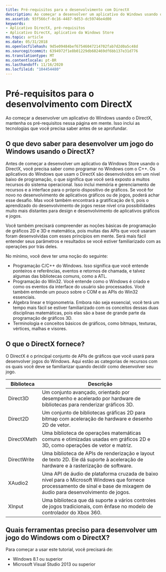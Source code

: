 ```yaml
---
title: Pré-requisitos para o desenvolvimento com DirectX
description: Ao começar a desenvolver um aplicativo do Windows usando o DirectX, mantenha os pré-requisitos nessa página em mente. Isso inclui as tecnologias que você precisa saber antes de se aprofundar.
ms.assetid: 93f566cf-0c16-4487-9d53-dc59746e4d00
keywords:
- Aplicativo DirectX, pré-requisitos
- Aplicativo DirectX, aplicativo da Windows Store
ms.topic: article
ms.date: 05/31/2018
ms.openlocfilehash: 9d5e09484bef67546047214702fab7d2d0a5c48d
ms.sourcegitcommit: 6394972f1e8b01229db602469df6bb137e31d776
ms.translationtype: MT
ms.contentlocale: pt-BR
ms.lasthandoff: 11/16/2020
ms.locfileid: "104454480"
---
```

# <a name="prerequisites-for-developing-with-directx"></a>Pré-requisitos para o desenvolvimento com DirectX

Ao começar a desenvolver um aplicativo do Windows usando o DirectX, mantenha os pré-requisitos nessa página em mente. Isso inclui as tecnologias que você precisa saber antes de se aprofundar.

## <a name="what-should-i-know-to-develop-a-windows-game-using-directx"></a>O que devo saber para desenvolver um jogo do Windows usando o DirectX?

Antes de começar a desenvolver um aplicativo da Windows Store usando o DirectX, você precisa saber como programar no Windows com o C++. Os aplicativos do Windows que usam o DirectX são desenvolvidos em um nível baixo de programação, o que significa que você será exposto a muitos recursos do sistema operacional. Isso inclui memória e gerenciamento de recursos e a interface para o próprio dispositivo de gráficos. Se você for novo no desenvolvimento de aplicativos gráficos ou de jogos, poderá achar esse desafio. Mas você também encontrará a gratificação de ti, pois o aprendizado do desenvolvimento de jogos nesse nível cria possibilidades muito mais distantes para design e desenvolvimento de aplicativos gráficos e jogos.

Você também precisará compreender as noções básicas de programação de gráficos 2D e 3D e matemática, pois muitas das APIs que você usaram foram desenvolvidas com esses princípios em mente. Será mais fácil entender seus parâmetros e resultados se você estiver familiarizado com as operações por trás deles.

No mínimo, você deve ter uma noção do seguinte:

-   Programação C/C++ do Windows. Isso significa que você entende ponteiros e referências, eventos e retornos de chamada, e talvez algumas das bibliotecas comuns, como a ATL.
-   Programação do Win32. Você entende como o Windows é criado e como os eventos da interface do usuário são processados. Você também entende um pouco sobre o COM e as APIs do Win32 essenciais.
-   Algebra linear e trigonometria. Embora não seja essencial, você terá um tempo mais fácil se estiver familiarizado com os conceitos dessas duas disciplinas matemáticas, pois elas são a base de grande parte da programação de gráficos 3D.
-   Terminologia e conceitos básicos de gráficos, como bitmaps, texturas, vértices, malhas e visores.

## <a name="what-does-directx-provide-me"></a>O que o DirectX fornece?

O DirectX é o principal conjunto de APIs de gráficos que você usará para desenvolver jogos do Windows. Aqui estão as categorias de recursos com os quais você deve se familiarizar quando decidir como desenvolver seu jogo.



| Biblioteca     | Descrição                                                                                                                                     |
|-------------|-------------------------------------------------------------------------------------------------------------------------------------------------|
| Direct3D    | Um conjunto avançado, orientado por desempenho e acelerado por hardware de bibliotecas para renderizar gráficos 3D.                                              |
| Direct2D    | Um conjunto de bibliotecas gráficas 2D para bitmap com aceleração de hardware e desenho 2D de vetor.                                                           |
| DirectXMath | Uma biblioteca de operações matemáticas comuns e otimizadas usadas em gráficos 2D e 3D, como operações de vetor e matriz.                                |
| DirectWrite | Uma biblioteca de APIs de renderização e layout de texto 2D. Ele dá suporte à aceleração de hardware e à rasterização de software.                              |
| XAudio2     | Uma API de áudio de plataforma cruzada de baixo nível para o Microsoft Windows que fornece processamento de sinal e base de mixagem de áudio para desenvolvimento de jogos. |
| XInput      | Uma biblioteca que dá suporte a vários controles de jogos tradicionais, com ênfase no modelo de controlador do Xbox 360.                                 |



 

## <a name="what-tools-do-i-need-to-develop-a-windows-game-with-directx"></a>Quais ferramentas preciso para desenvolver um jogo do Windows com o DirectX?

Para começar a usar este tutorial, você precisará de:

-   Windows 8.1 ou superior
-   Microsoft Visual Studio 2013 ou superior

 

 




